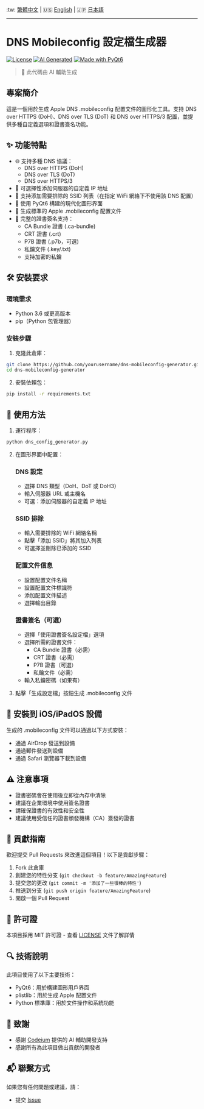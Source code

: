 :tw: [繁體中文](README.md) | :us: [English](README.en.md) | :jp: [日本語](README.ja.md)

---

# DNS Mobileconfig 設定檔生成器

[![License](https://img.shields.io/badge/license-MIT-blue.svg)](LICENSE)
[![AI Generated](https://img.shields.io/badge/AI-Generated-green.svg)](https://codeium.com)
[![Made with PyQt6](https://img.shields.io/badge/Made%20with-PyQt6-41CD52.svg)](https://www.riverbankcomputing.com/software/pyqt/)

> 🤖 此代碼由 AI 輔助生成

## 專案簡介

這是一個用於生成 Apple DNS .mobileconfig 配置文件的圖形化工具。支持 DNS over HTTPS (DoH)、DNS over TLS (DoT) 和 DNS over HTTPS/3 配置，並提供多種自定義選項和證書簽名功能。

## ✨ 功能特點

- 🌐 支持多種 DNS 協議：
  - DNS over HTTPS (DoH)
  - DNS over TLS (DoT)
  - DNS over HTTPS/3
- 🔧 可選擇性添加伺服器的自定義 IP 地址
- 📱 支持添加需要排除的 SSID 列表（在指定 WiFi 網絡下不使用該 DNS 配置）
- 🎨 使用 PyQt6 構建的現代化圖形界面
- 📄 生成標準的 Apple .mobileconfig 配置文件
- 🔐 完整的證書簽名支持：
  - CA Bundle 證書 (.ca-bundle)
  - CRT 證書 (.crt)
  - P7B 證書 (.p7b，可選)
  - 私鑰文件 (.key/.txt)
  - 支持加密的私鑰

## 🛠️ 安裝要求

### 環境需求
- Python 3.6 或更高版本
- pip（Python 包管理器）

### 安裝步驟

1. 克隆此倉庫：
```bash
git clone https://github.com/yourusername/dns-mobileconfig-generator.git
cd dns-mobileconfig-generator
```

2. 安裝依賴包：
```bash
pip install -r requirements.txt
```

## 📖 使用方法

1. 運行程序：
```bash
python dns_config_generator.py
```

2. 在圖形界面中配置：

   ### DNS 設定
   - 選擇 DNS 類型（DoH、DoT 或 DoH3）
   - 輸入伺服器 URL 或主機名
   - 可選：添加伺服器的自定義 IP 地址

   ### SSID 排除
   - 輸入需要排除的 WiFi 網絡名稱
   - 點擊「添加 SSID」將其加入列表
   - 可選擇並刪除已添加的 SSID

   ### 配置文件信息
   - 設置配置文件名稱
   - 設置配置文件標識符
   - 添加配置文件描述
   - 選擇輸出目錄

   ### 證書簽名（可選）
   - 選擇「使用證書簽名設定檔」選項
   - 選擇所需的證書文件：
     - CA Bundle 證書（必需）
     - CRT 證書（必需）
     - P7B 證書（可選）
     - 私鑰文件（必需）
   - 輸入私鑰密碼（如果有）

3. 點擊「生成設定檔」按鈕生成 .mobileconfig 文件

## 📱 安裝到 iOS/iPadOS 設備

生成的 .mobileconfig 文件可以通過以下方式安裝：
- 通過 AirDrop 發送到設備
- 通過郵件發送到設備
- 通過 Safari 瀏覽器下載到設備

## ⚠️ 注意事項

- 證書密碼會在使用後立即從內存中清除
- 建議在企業環境中使用簽名證書
- 請確保證書的有效性和安全性
- 建議使用受信任的證書頒發機構（CA）簽發的證書

## 🤝 貢獻指南

歡迎提交 Pull Requests 來改進這個項目！以下是貢獻步驟：

1. Fork 此倉庫
2. 創建您的特性分支 (`git checkout -b feature/AmazingFeature`)
3. 提交您的更改 (`git commit -m '添加了一些很棒的特性'`)
4. 推送到分支 (`git push origin feature/AmazingFeature`)
5. 開啟一個 Pull Request

## 📜 許可證

本項目採用 MIT 許可證 - 查看 [LICENSE](LICENSE) 文件了解詳情

## 🔍 技術說明

此項目使用了以下主要技術：
- PyQt6：用於構建圖形用戶界面
- plistlib：用於生成 Apple 配置文件
- Python 標準庫：用於文件操作和系統功能

## 👥 致謝

- 感謝 [Codeium](https://codeium.com) 提供的 AI 輔助開發支持
- 感謝所有為此項目做出貢獻的開發者

## 📬 聯繫方式

如果您有任何問題或建議，請：
- 提交 [Issue](https://github.com/yourusername/dns-mobileconfig-generator/issues)
